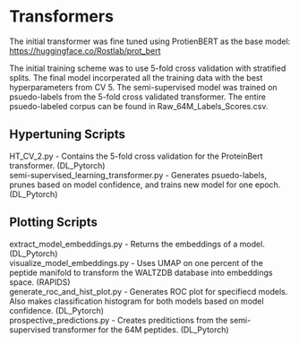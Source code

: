 # Transformers
The initial transformer was fine tuned using ProtienBERT as the base model:  
https://huggingface.co/Rostlab/prot_bert

The initial training scheme was to use 5-fold cross validation with stratified splits. The final model incorperated all the training data with the best hyperparameters from CV 5.
The semi-supervised model was trained on psuedo-labels from the 5-fold cross validated transformer. The entire psuedo-labeled corpus can be found in Raw_64M_Labels_Scores.csv.  

## Hypertuning Scripts
HT_CV_2.py - Contains the 5-fold cross validation for the ProteinBert transformer. (DL_Pytorch)  
semi-supervised_learning_transformer.py - Generates psuedo-labels, prunes based on model confidence, and trains new model for one epoch. (DL_Pytorch)

## Plotting Scripts
extract_model_embeddings.py - Returns the embeddings of a model. (DL_Pytorch)  
visualize_model_embeddings.py - Uses UMAP on one percent of the peptide manifold to transform the WALTZDB database into embeddings space. (RAPIDS)  
generate_roc_and_hist_plot.py - Generates ROC plot for specifiecd models. Also makes classification histogram for both models based on model confidence. (DL_Pytorch)   
prospective_predictions.py - Creates preditictions from the semi-supervised transformer for the 64M peptides. (DL_Pytorch)  
